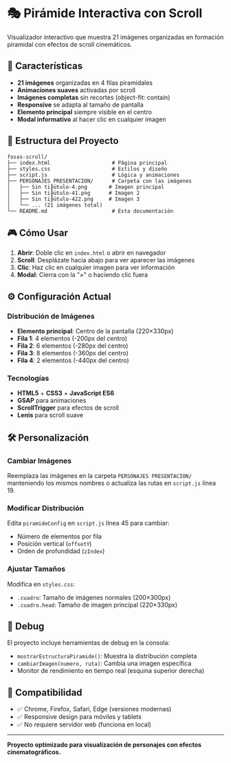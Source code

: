 # 🎭 Pirámide Interactiva con Scroll

Visualizador interactivo que muestra 21 imágenes organizadas en formación piramidal con efectos de scroll cinemáticos.

## 🚀 Características

- **21 imágenes** organizadas en 4 filas piramidales
- **Animaciones suaves** activadas por scroll
- **Imágenes completas** sin recortes (object-fit: contain)
- **Responsive** se adapta al tamaño de pantalla
- **Elemento principal** siempre visible en el centro
- **Modal informativo** al hacer clic en cualquier imagen

## 📁 Estructura del Proyecto

```
fosas-scroll/
├── index.html                    # Página principal
├── styles.css                    # Estilos y diseño
├── script.js                     # Lógica y animaciones
├── PERSONAJES PRESENTACION/      # Carpeta con las imágenes
│   ├── Sin ti╠ütulo-4.png       # Imagen principal
│   ├── Sin ti╠ütulo-41.png      # Imagen 2
│   ├── Sin ti╠ütulo-422.png     # Imagen 3
│   └── ... (21 imágenes total)
└── README.md                     # Esta documentación
```

## 🎮 Cómo Usar

1. **Abrir**: Doble clic en `index.html` o abrir en navegador
2. **Scroll**: Desplázate hacia abajo para ver aparecer las imágenes
3. **Clic**: Haz clic en cualquier imagen para ver información
4. **Modal**: Cierra con la "×" o haciendo clic fuera

## ⚙️ Configuración Actual

### Distribución de Imágenes

- **Elemento principal**: Centro de la pantalla (220×330px)
- **Fila 1**: 4 elementos (-200px del centro)
- **Fila 2**: 6 elementos (-280px del centro)
- **Fila 3**: 8 elementos (-360px del centro)
- **Fila 4**: 2 elementos (-440px del centro)

### Tecnologías

- **HTML5** + **CSS3** + **JavaScript ES6**
- **GSAP** para animaciones
- **ScrollTrigger** para efectos de scroll
- **Lenis** para scroll suave

## 🛠️ Personalización

### Cambiar Imágenes

Reemplaza las imágenes en la carpeta `PERSONAJES PRESENTACION/` manteniendo los mismos nombres o actualiza las rutas en `script.js` línea 19.

### Modificar Distribución

Edita `piramideConfig` en `script.js` línea 45 para cambiar:

- Número de elementos por fila
- Posición vertical (`offsetY`)
- Orden de profundidad (`zIndex`)

### Ajustar Tamaños

Modifica en `styles.css`:

- `.cuadro`: Tamaño de imágenes normales (200×300px)
- `.cuadro.head`: Tamaño de imagen principal (220×330px)

## 🔧 Debug

El proyecto incluye herramientas de debug en la consola:

- `mostrarEstructuraPiramide()`: Muestra la distribución completa
- `cambiarImagen(numero, ruta)`: Cambia una imagen específica
- Monitor de rendimiento en tiempo real (esquina superior derecha)

## 📱 Compatibilidad

- ✅ Chrome, Firefox, Safari, Edge (versiones modernas)
- ✅ Responsive design para móviles y tablets
- ✅ No requiere servidor web (funciona en local)

---

**Proyecto optimizado para visualización de personajes con efectos cinematográficos.**